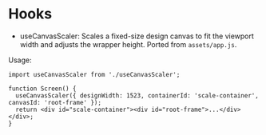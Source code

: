 # Hooks

- useCanvasScaler: Scales a fixed-size design canvas to fit the viewport width and adjusts the wrapper height. Ported from `assets/app.js`.

Usage:
```
import useCanvasScaler from './useCanvasScaler';

function Screen() {
  useCanvasScaler({ designWidth: 1523, containerId: 'scale-container', canvasId: 'root-frame' });
  return <div id="scale-container"><div id="root-frame">...</div></div>;
}
```
